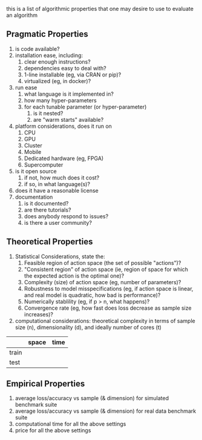 this is a list of algorithmic properties that one may desire to use to evaluate an algorithm



## Pragmatic Properties

1. is code available?
2. installation ease, including:
    1. clear enough instructions?
    2. dependencies easy to deal with?
    3. 1-line installable (eg, via CRAN or pip)?
    4. virtualized (eg, in docker)?
3. run ease
    1. what language is it implemented in?
    2. how many hyper-parameters
    3. for each tunable parameter (or hyper-parameter)
        1. is it nested?
        2. are "warm starts" available?
4. platform considerations, does it run on
    1. CPU
    2. GPU
    3. Cluster
    4. Mobile
    5. Dedicated hardware (eg, FPGA)
    6. Supercomputer
3. is it open source
    1. if not, how much does it cost?
    2. if so, in what language(s)?
4. does it have a reasonable license
5. documentation
    1. is it documented?
    1. are there tutorials?
    1. does anybody respond to issues?
    1. is there a user community?

## Theoretical Properties

1. Statistical Considerations, state the:
    1. Feasible region of action space (the set of possible "actions")?
    2. "Consistent region" of action space (ie, region of space for which the expected action is the optimal one)?
    3. Complexity (size) of action space (eg, number of parameters)?
    5. Robustness to model misspecifications (eg, if action space is linear, and real model is quadratic, how bad is performance)?
    6. Numerically stablility (eg, if p > n, what happens)?
    4. Convergence rate (eg, how fast does loss decrease as sample size increases)?
2. computational considerations: theoretical complexity in terms of sample size (n), dimensionality (d), and ideally number of cores (t)

| 	| space | time 	|
| :--- 	| :--- 	| :---	|
| train |  	| 	|
| test 	| 	| 	|

## Empirical Properties


1. average loss/accuracy vs sample (& dimension) for simulated benchmark suite
1. average loss/accuracy vs sample (& dimension) for real data benchmark suite
1. computational time for all the above settings
1. price for all the above settings


